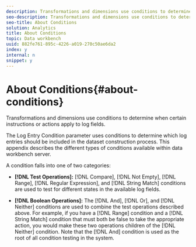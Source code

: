 ```yaml
---
description: Transformations and dimensions use conditions to determine when certain instructions or actions apply to log fields.
seo-description: Transformations and dimensions use conditions to determine when certain instructions or actions apply to log fields.
seo-title: About Conditions
solution: Analytics
title: About Conditions
topic: Data workbench
uuid: 882fe761-895c-4226-a019-270c50ae6da2
index: y
internal: n
snippet: y
---
```


# About Conditions{#about-conditions}

Transformations and dimensions use conditions to determine when certain instructions or actions apply to log fields.

The Log Entry Condition parameter uses conditions to determine which log entries should be included in the dataset construction process. This appendix describes the different types of conditions available within data workbench server.

A condition falls into one of two categories:

* **[!DNL Test Operations]:** [!DNL Compare], [!DNL Not Empty], [!DNL Range], [!DNL Regular Expression], and [!DNL String Match] conditions are used to test for different states in the available log fields. 

* **[!DNL Boolean Operations]:** The [!DNL And], [!DNL Or], and [!DNL Neither] conditions are used to combine the test operations described above. For example, if you have a [!DNL Range] condition and a [!DNL String Match] condition that must both be false to take the appropriate action, you would make these two operations children of the [!DNL Neither] condition. Note that the [!DNL And] condition is used as the root of all condition testing in the system.

